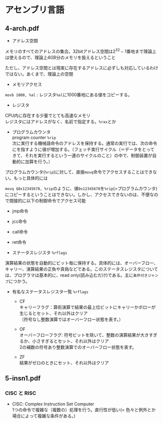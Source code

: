# アセンブリ言語

## 4-arch.pdf

- アドレス空間

メモリのすべてのアドレスの集合。32bitアドレス空間は$2^{32}-1$番地まで理論上は使えるので、理論上4GB分のメモリを扱えるということ

ただし、アドレス空間とは現実に存在するアドレスに必ずしも対応しているわけではない。あくまで、理論上の空間

- メモリアクセス

`movb 1000, %al` : レジスタ`%al`に1000番地にある値をコピーする。

- レジスタ

CPU内に存在する少量でとても高速なメモリ   
レジスタにはアドレスがなく、名前で指定する。`%rax`とか

- プログラムカウンタ  
program counter `%rip`   
次に実行する機械語命令のアドレスを保持する。通常の実行では、次の命令にを指すように値が増加する。（フェッチ実行サイクル（＝データをとってきて、それを実行するという一連のサイクルのこと）の中で、制御装置が自動的に加算を行う。）

プログラムカウンタ(`%rip`)に対して、直接`movq`命令でアクセスすることはできない。もっと具体的には

`movq $0x12345678, %rip`のように、値`0x12345678`を`%rip`(=プログラムカウンタ)にコピーするということはできない。しかし、アクセスできないのは、不便なので間接的に以下の制御命令でアクセス可能

  - jmp命令
  - jcc命令
  - call命令
  - ret命令

- ステータスレジスタ `%rflags`

演算結果の状態を自動的にビット毎に保持する。具体的には、オーバーフロー、キャリー、演算結果の正負や真偽などである。このステータスレジスタについては、プログラマは基本的に、read only(読み込むだけ)である。主に`条件付きジャンプ`につかう。

  - 有名なステータスレジスタ一覧 `%rflags`
    - CF   
    キャリーフラグ：算術演算で結果の最上位ビットにキャリーかボローが生じるとセット、それ以外はクリア   
    （符号なし整数演算ではオーバーフロー状態を表す。）

    - OF   
    オーバーフローフラグ: 符号ビットを除いて、整数の演算結果が大きすぎるか、小さすぎるとセット、それ以外はクリア  
    2の補数の符号あり整数演算でのオーバーフロー状態を表す。

    - ZF   
    結果がゼロのときにセット、それ以外はクリア

## 5-insn1.pdf

### CISC と RISC

- CISC: Complex Instruction Set Computer   
1つの命令で複雑な（複数の）処理を行う。直行性が低い(= 色々と例外とか場合によって複雑な条件がある。)

